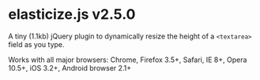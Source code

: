 # elasticize.js v2.5.0

A tiny (1.1kb) jQuery plugin to dynamically resize the height of a <code>&lt;textarea&gt;</code> field as you type.

Works with all major browsers: Chrome, Firefox 3.5+, Safari, IE 8+, Opera 10.5+, iOS 3.2+, Android browser 2.1+


